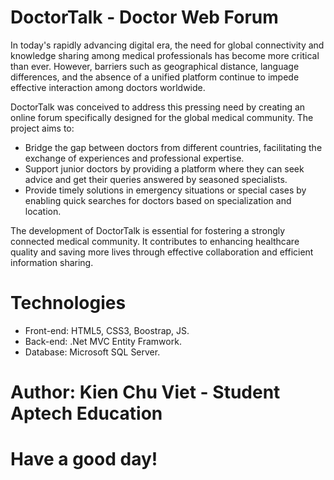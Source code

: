 # DoctorTalk - Doctor Web Forum
In today's rapidly advancing digital era, the need for global connectivity and knowledge sharing among medical professionals has become more critical than ever. However, barriers such as geographical distance, language differences, and the absence of a unified platform continue to impede effective interaction among doctors worldwide.

DoctorTalk was conceived to address this pressing need by creating an online forum specifically designed for the global medical community. The project aims to:
- Bridge the gap between doctors from different countries, facilitating the exchange of experiences and professional expertise.
- Support junior doctors by providing a platform where they can seek advice and get their queries answered by seasoned specialists.
- Provide timely solutions in emergency situations or special cases by enabling quick searches for doctors based on specialization and location.

The development of DoctorTalk is essential for fostering a strongly connected medical community. It contributes to enhancing healthcare quality and saving more lives through effective collaboration and efficient information sharing.

# Technologies
- Front-end: HTML5, CSS3, Boostrap, JS.
- Back-end: .Net MVC Entity Framwork.
- Database: Microsoft SQL Server.

# Author: Kien Chu Viet - Student Aptech Education
# Have a good day!
